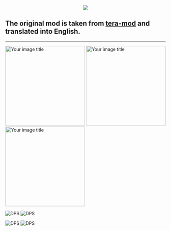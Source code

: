 <p align="center"><img src="https://github.com/war100ck/others/blob/master/terabooxlogo.svg"></p>

## The original mod is taken from [tera-mod](https://github.com/tera-mod/DPS-Monitor) and translated into English.

------
<img src="https://github.com/war100ck/others/blob/master/DPS-Monitor_EN/screenshot/1.png" alt="Your image title" width="250"/>
<img src="https://github.com/war100ck/others/blob/master/DPS-Monitor_EN/screenshot/2.png" alt="Your image title" width="250"/>
<img src="https://github.com/war100ck/others/blob/master/DPS-Monitor_EN/screenshot/3.png" alt="Your image title" width="250"/>

![DPS](https://github.com/war100ck/others/blob/master/DPS-Monitor_EN/screenshot/2.png?raw=true")
![DPS](https://github.com/war100ck/others/blob/master/DPS-Monitor_EN/screenshot/3.png?raw=true")

![DPS](https://github.com/war100ck/others/blob/master/DPS-Monitor_EN/screenshot/4.png?raw=true")
![DPS](https://github.com/war100ck/others/blob/master/DPS-Monitor_EN/screenshot/5.png?raw=true")


